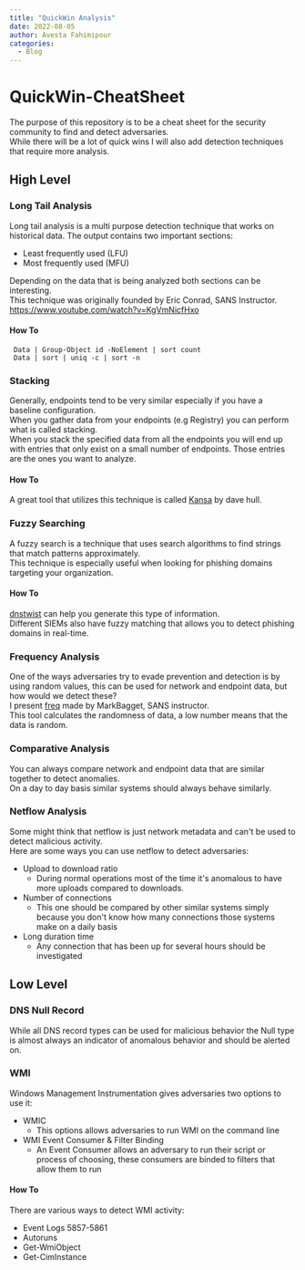 ```yaml
---
title: "QuickWin Analysis"
date: 2022-08-05
author: Avesta Fahimipour
categories:
  - Blog
---
```



# QuickWin-CheatSheet
The purpose of this repository is to be a cheat sheet for the security community to find and detect adversaries.  
While there will be a lot of quick wins I will also add detection techniques that require more analysis.  

## High Level

### Long Tail Analysis
Long tail analysis is a multi purpose detection technique that works on historical data. The output contains two important sections:  
* Least frequently used (LFU)  
* Most frequently used (MFU)  

Depending on the data that is being analyzed both sections can be interesting.  
This technique was originally founded by Eric Conrad, SANS Instructor.  
https://www.youtube.com/watch?v=KgVmNicfHxo

#### How To  

` Data | Group-Object id -NoElement | sort count`  
` Data | sort | uniq -c | sort -n`  

### Stacking
Generally, endpoints tend to be very similar especially if you have a baseline configuration.  
When you gather data from your endpoints  (e.g Registry) you can perform what is called stacking.  
When you stack the specified data from all the endpoints you will end up with entries that only exist on a small number of endpoints. Those entries are the ones you want to analyze.  

#### How To  

A great tool that utilizes this technique is called [Kansa](https://github.com/davehull/Kansa/) by dave hull.  




### Fuzzy Searching 
A fuzzy search is a technique that uses search algorithms to find strings that match patterns approximately.  
This technique is especially useful when looking for phishing domains targeting your organization.  

#### How To  
[dnstwist](https://github.com/elceef/dnstwist) can help you generate this type of information.  
Different SIEMs also have fuzzy matching that allows you to detect phishing domains in real-time.  



### Frequency Analysis
One of the ways adversaries try to evade prevention and detection is by using random values, this can be used for network and endpoint data, but how would we detect these?  
I present [freq](https://github.com/MarkBaggett/freq) made by MarkBagget, SANS instructor.  
This tool calculates the randomness of data, a low number means that the data is random.  



### Comparative Analysis
You can always compare network and endpoint data that are similar together to detect anomalies.  
On a day to day basis similar systems should always behave similarly.  



### Netflow Analysis
Some might think that netflow is just network metadata and can't be used to detect malicious activity.  
Here are some ways you can use netflow to detect adversaries:  
* Upload to download ratio  
  - During normal operations most of the time it's anomalous to have more uploads compared to downloads.  
* Number of connections
  - This one should be compared by other similar systems simply because you don't know how many connections those systems make on a daily basis
* Long duration time
  - Any connection that has been up for several hours should be investigated 



## Low Level

### DNS Null Record
While all DNS record types can be used for malicious behavior the Null type is almost always an indicator of anomalous behavior and should be alerted on.  


### WMI
Windows Management Instrumentation gives adversaries two options to use it:
* WMIC
  - This options allows adversaries to run WMI on the command line
* WMI Event Consumer & Filter Binding 
  - An Event Consumer allows an adversary to run their script or process of choosing, these consumers are binded to filters that allow them to run

#### How To
There are various ways to detect WMI activity:
* Event Logs 5857-5861
* Autoruns
* Get-WmiObject
* Get-CimInstance


